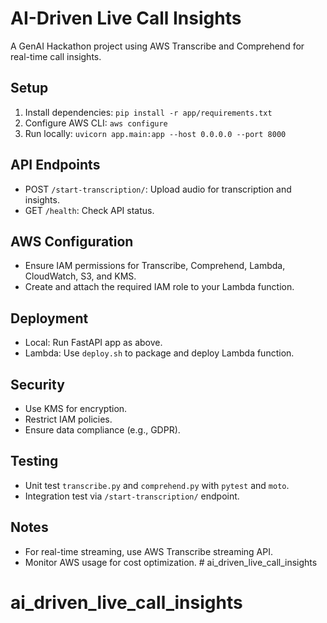 # AI-Driven Live Call Insights
A GenAI Hackathon project using AWS Transcribe and Comprehend for real-time call insights.

## Setup
1. Install dependencies: `pip install -r app/requirements.txt`
2. Configure AWS CLI: `aws configure`
3. Run locally: `uvicorn app.main:app --host 0.0.0.0 --port 8000`

## API Endpoints
- POST `/start-transcription/`: Upload audio for transcription and insights.
- GET `/health`: Check API status.

## AWS Configuration
- Ensure IAM permissions for Transcribe, Comprehend, Lambda, CloudWatch, S3, and KMS.
- Create and attach the required IAM role to your Lambda function.

## Deployment
- Local: Run FastAPI app as above.
- Lambda: Use `deploy.sh` to package and deploy Lambda function.

## Security
- Use KMS for encryption.
- Restrict IAM policies.
- Ensure data compliance (e.g., GDPR).

## Testing
- Unit test `transcribe.py` and `comprehend.py` with `pytest` and `moto`.
- Integration test via `/start-transcription/` endpoint.

## Notes
- For real-time streaming, use AWS Transcribe streaming API.
- Monitor AWS usage for cost optimization. # ai_driven_live_call_insights
# ai_driven_live_call_insights
